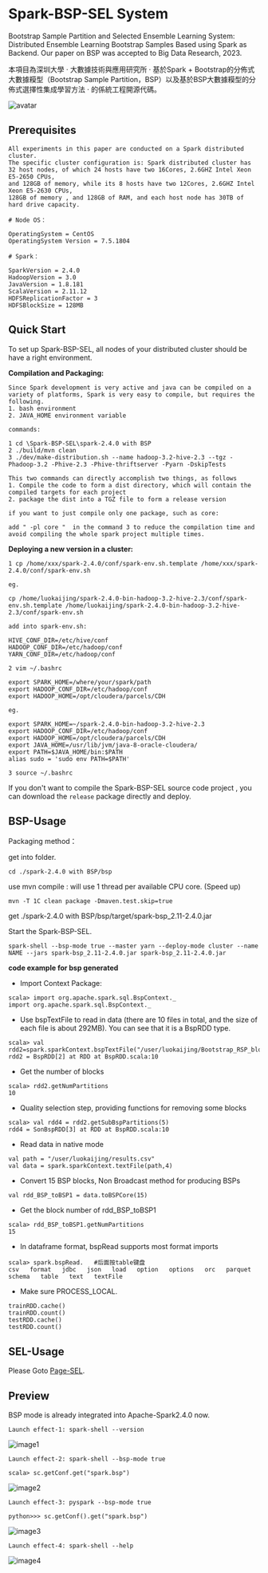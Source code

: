 # Spark-BSP-SEL System
Bootstrap Sample Partition and Selected Ensemble Learning System: Distributed Ensemble Learning Bootstrap Samples Based using Spark as Backend. Our paper on BSP was accepted to Big Data Research, 2023.

本項目為深圳大學 · 大數據技術與應用研究所 · 基於Spark + Bootstrap的分佈式大數據糢型（Bootstrap Sample Partition，BSP）以及基於BSP大數據糢型的分佈式選擇性集成學習方法 · 的係統工程開源代碼。

![avatar](images/BSP.jpg)

## Prerequisites

```
All experiments in this paper are conducted on a Spark distributed cluster. 
The specific cluster configuration is: Spark distributed cluster has 32 host nodes, of which 24 hosts have two 16Cores, 2.6GHZ Intel Xeon E5-2650 CPUs, 
and 128GB of memory, while its 8 hosts have two 12Cores, 2.6GHZ Intel Xeon E5-2630 CPUs, 
128GB of memory , and 128GB of RAM, and each host node has 30TB of hard drive capacity.

# Node OS：

OperatingSystem = CentOS 
OperatingSystem Version = 7.5.1804

# Spark：

SparkVersion = 2.4.0
HadoopVersion = 3.0
JavaVersion = 1.8.181
ScalaVersion = 2.11.12
HDFSReplicationFactor = 3
HDFSBlockSize = 128MB
```

## Quick Start
To set up Spark-BSP-SEL, all nodes of your distributed cluster should be have a right environment.

**Compilation and Packaging:**
```
Since Spark development is very active and java can be compiled on a variety of platforms, Spark is very easy to compile, but requires the following.
1. bash environment
2. JAVA_HOME environment variable

commands:

1 cd \Spark-BSP-SEL\spark-2.4.0 with BSP
2 ./build/mvn clean
3 ./dev/make-distribution.sh --name hadoop-3.2-hive-2.3 --tgz -Phadoop-3.2 -Phive-2.3 -Phive-thriftserver -Pyarn -DskipTests

This two commands can directly accomplish two things, as follows
1. Compile the code to form a dist directory, which will contain the compiled targets for each project
2. package the dist into a TGZ file to form a release version

if you want to just compile only one package, such as core:

add " -pl core "  in the command 3 to reduce the compilation time and avoid compiling the whole spark project multiple times.
```
**Deploying a new version in a cluster:**
```
1 cp /home/xxx/spark-2.4.0/conf/spark-env.sh.template /home/xxx/spark-2.4.0/conf/spark-env.sh

eg.

cp /home/luokaijing/spark-2.4.0-bin-hadoop-3.2-hive-2.3/conf/spark-env.sh.template /home/luokaijing/spark-2.4.0-bin-hadoop-3.2-hive-2.3/conf/spark-env.sh

add into spark-env.sh:

HIVE_CONF_DIR=/etc/hive/conf
HADOOP_CONF_DIR=/etc/hadoop/conf
YARN_CONF_DIR=/etc/hadoop/conf

2 vim ~/.bashrc

export SPARK_HOME=/where/your/spark/path
export HADOOP_CONF_DIR=/etc/hadoop/conf
export HADOOP_HOME=/opt/cloudera/parcels/CDH

eg.

export SPARK_HOME=~/spark-2.4.0-bin-hadoop-3.2-hive-2.3
export HADOOP_CONF_DIR=/etc/hadoop/conf
export HADOOP_HOME=/opt/cloudera/parcels/CDH
export JAVA_HOME=/usr/lib/jvm/java-8-oracle-cloudera/
export PATH=$JAVA_HOME/bin:$PATH
alias sudo = 'sudo env PATH=$PATH'

3 source ~/.bashrc

```
If you don't want to compile the Spark-BSP-SEL source code project , you can download the `release` package directly and deploy.

## BSP-Usage

Packaging method：

get into folder.

`cd ./spark-2.4.0 with BSP/bsp`

use mvn compile : will use 1 thread per available CPU core. (Speed up)

`mvn -T 1C clean package -Dmaven.test.skip=true`

get ./spark-2.4.0 with BSP/bsp/target/spark-bsp_2.11-2.4.0.jar

Start the Spark-BSP-SEL.

`spark-shell --bsp-mode true --master yarn --deploy-mode cluster --name NAME --jars spark-bsp_2.11-2.4.0.jar spark-bsp_2.11-2.4.0.jar`

**code example for bsp generated**

- Import Context Package:
```
scala> import org.apache.spark.sql.BspContext._
import org.apache.spark.sql.BspContext._
```
- Use bspTextFile to read in data (there are 10 files in total, and the size of each file is about 292MB). You can see that it is a BspRDD type.
```
scala> val rdd2=spark.sparkContext.bspTextFile("/user/luokaijing/Bootstrap_RSP_blocks_in_jars/call_data.csv")
rdd2 = BspRDD[2] at RDD at BspRDD.scala:10
```
- Get the number of blocks
```
scala> rdd2.getNumPartitions
10
```
- Quality selection step, providing functions for removing some blocks
```
scala> val rdd4 = rdd2.getSubBspPartitions(5)
rdd4 = SonBspRDD[3] at RDD at BspRDD.scala:10
```
- Read data in native mode
```
val path = "/user/luokaijing/results.csv"
val data = spark.sparkContext.textFile(path,4)
```
- Convert 15 BSP blocks, Non Broadcast method for producing BSPs
```
val rdd_BSP_toBSP1 = data.toBSPCore(15)
```
- Get the block number of rdd_BSP_toBSP1
```
scala> rdd_BSP_toBSP1.getNumPartitions
15
```
- In dataframe format, bspRead supports most format imports
```
scala> spark.bspRead.   #后面按table键盘
csv   format   jdbc   json   load   option   options   orc   parquet   schema   table   text   textFile
```
- Make sure PROCESS_LOCAL.
```
trainRDD.cache()
trainRDD.count()
testRDD.cache()
testRDD.count()
```
## SEL-Usage

Please Goto [Page-SEL](https://github.com/benson08230539/Spark-BSP-SEL/blob/main/SEL%20Apps%20using%20Spark-BSP-SEL%20System/README.md).

## Preview

BSP mode is already integrated into Apache-Spark2.4.0 now.
```
Launch effect-1: spark-shell --version
```
![image1](https://github.com/benson08230539/Spark-BSP-SEL/blob/main/images/BSP0.png)
```
Launch effect-2: spark-shell --bsp-mode true
```
`scala> sc.getConf.get("spark.bsp")`

![image2](https://github.com/benson08230539/Spark-BSP-SEL/blob/main/images/BSP1.png)
```
Launch effect-3: pyspark --bsp-mode true
```
`python>>> sc.getConf().get("spark.bsp")`

![image3](https://github.com/benson08230539/Spark-BSP-SEL/blob/main/images/BSP2.png)
```
Launch effect-4: spark-shell --help
```
![image4](https://github.com/benson08230539/Spark-BSP-SEL/blob/main/images/BSP3.png)
